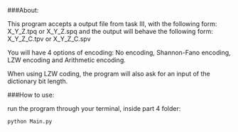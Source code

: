 ###About:

This program accepts a output file from task III, with the following form: 
  X_Y_Z.tpq or X_Y_Z.spq
and the output will behave the following form: 
  X_Y_Z_C.tpv or X_Y_Z_C.spv
  
You will have 4 options of encoding: No encoding, Shannon-Fano encoding, LZW encoding and Arithmetic encoding.

When using LZW coding, the program will also ask for an input of the dictionary bit length.


###How to use: 

run the program through your terminal, inside part 4 folder:

```bash
python Main.py
```

